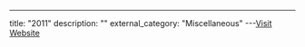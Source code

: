 ---
title: "2011"
description: ""
external_category: "Miscellaneous"
---[Visit Website](https://github.com/ycdxsb/PocOrExp_in_Github/tree/main/2011/README.md)

